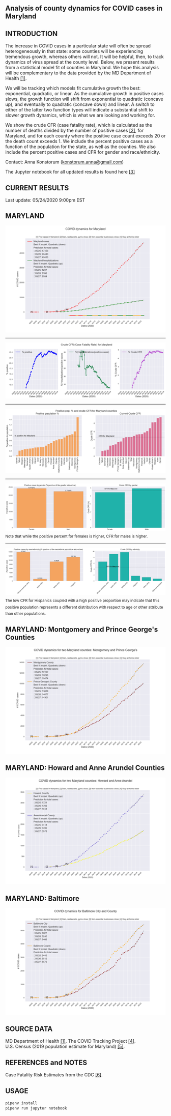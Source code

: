Analysis of county dynamics for COVID cases in Maryland
------------

INTRODUCTION
------------
The increase in COVID cases in a particular state will often be spread heterogeneously in that state: some counties will be experiencing tremendous growth, whereas others will not.  It will be helpful, then, to track dynamics of virus spread at the county level.  Below, we present results from a statistical model fit of counties in Maryland.  We hope this analysis will be complementary to the data provided by the MD Department of Health [[1]](https://coronavirus.maryland.gov/).  

We will be tracking which models fit cumulative growth the best: exponential, quadratic, or linear.  As the cumulative growth in positive cases slows, the growth function will shift from exponential to quadratic (concave up), and eventually to quadratic (concave down) and linear.  A switch to either of the latter two function types will indicate a substantial shift to slower growth dynamics, which is what we are looking and working for.

We show the crude CFR (case fatality rate), which is calculated as the number of deaths divided by the number of positive cases [[2]](https://en.wikipedia.org/wiki/Case_fatality_rate), for Maryland, and for each county where the positive case count exceeds 20 or the death count exceeds 1.  We include the percent positive cases as a function of the population for the state, as well as the counties.  We also include the percent positive cases and CFR for gender and race/ethnicity.

Contact: Anna Konstorum (konstorum.anna@gmail.com)

The Jupyter notebook for all updated results is found here [[3]](https://github.com/akonstodata/md_county_covid/blob/master/code/MD_COVID_Dynamics_model_choose_v2.ipynb)

CURRENT RESULTS
------------
Last update: 05/24/2020 9:00pm EST

MARYLAND
------------

![](https://github.com/akonstodata/md_county_covid/blob/master/results/MD_COVID_update.png)

------------
![](https://github.com/akonstodata/md_county_covid/blob/master/results/MD_COVID_percent.png)
 
 ------------
![](https://github.com/akonstodata/md_county_covid/blob/master/results/MD_COVID_county_stats.png)

 ------------
![](https://github.com/akonstodata/md_county_covid/blob/master/results/MD_COVID_gender.png)
<sub> Note that while the positive percent for females is higher, CFR for males is higher.</sub>

 ------------
![](https://github.com/akonstodata/md_county_covid/blob/master/results/MD_COVID_types.png)
<sub> The low CFR for Hispanics coupled with a high positive proportion may indicate that this positive population represents a different distribution with respect to age or other attribute than other populations.  </sub>

MARYLAND: Montgomery and Prince George's Counties
------------
![](https://github.com/akonstodata/md_county_covid/blob/master/results/MD_COVID_Mont_Prince_update.png)

MARYLAND: Howard and Anne Arundel Counties
------------
![](https://github.com/akonstodata/md_county_covid/blob/master/results/MD_COVID_Howard_AA_update.png)

MARYLAND: Baltimore
------------
![](https://github.com/akonstodata/md_county_covid/blob/master/results/MD_COVID_Baltimore_update.png)

SOURCE DATA
------------
MD Department of Health [[1]](https://coronavirus.maryland.gov/).
The COVID Tracking Project [[4]](https://covidtracking.com/).  
U.S. Census (2019 population estimate for Maryland) [[5]](https://www.census.gov/quickfacts/fact/table/MD/PST045219#).  

REFERENCES and NOTES
------------
Case Fatality Risk Estimates from the CDC [[6]](https://wwwnc.cdc.gov/eid/article/26/6/20-0320_article).

USAGE
------------
```
pipenv install
pipenv run jupyter notebook
```
